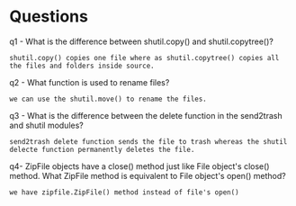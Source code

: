 # Questions

q1 - What is the difference between shutil.copy() and shutil.copytree()?
```
shutil.copy() copies one file where as shutil.copytree() copies all the files and folders inside source.
```
q2 - What function is used to rename files?
```
we can use the shutil.move() to rename the files.
```
q3 - What is the difference between the delete function in the send2trash and shutil modules?
```
send2trash delete function sends the file to trash whereas the shutil delecte function permanently deletes the file.
```
q4- ZipFile objects have a close() method just like File object's close() method. What ZipFile method is equivalent to File object's open() method?
```
we have zipfile.ZipFile() method instead of file's open()
```
